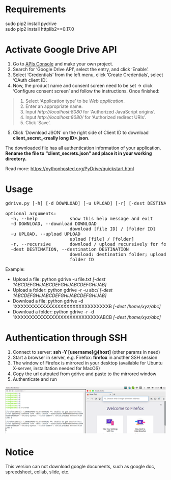 # Requirements
sudo pip2 install pydrive               <br>
sudo pip2 install httplib2==0.17.0      <br>

# Activate Google Drive API
<ol class="arabic simple">
<li>Go to <a class="reference external" href="https://console.developers.google.com/iam-admin/projects">APIs Console</a> and make your own project.</li>
<li>Search for ‘Google Drive API’, select the entry, and click ‘Enable’.</li>
<li>Select ‘Credentials’ from the left menu, click ‘Create Credentials’, select ‘OAuth client ID’.</li>
<li>Now, the product name and consent screen need to be set -&gt; click ‘Configure consent screen’ and follow the instructions. Once finished:</li>
</ol>
<blockquote>
<div><ol class="loweralpha simple">
<li>Select ‘Application type’ to be <em>Web application</em>.</li>
<li>Enter an appropriate name.</li>
<li>Input <em>http://localhost:8080</em> for ‘Authorized JavaScript origins’.</li>
<li>Input <em>http://localhost:8080/</em> for ‘Authorized redirect URIs’.</li>
<li>Click ‘Save’.</li>
</ol>
</div></blockquote>
<ol class="arabic simple" start="5">
<li>Click ‘Download JSON’ on the right side of Client ID to download <strong>client_secret_&lt;really long ID&gt;.json</strong>.</li>
</ol>
<p>The downloaded file has all authentication information of your application.
<strong>Rename the file to “client_secrets.json” and place it in your working directory.</strong></p>

Read more: https://pythonhosted.org/PyDrive/quickstart.html

# Usage
<pre>
gdrive.py [-h] [-d DOWNLOAD] [-u UPLOAD] [-r] [-dest DESTINATION]

optional arguments:
  -h, --help            show this help message and exit
  -d DOWNLOAD, --download DOWNLOAD
                        download [file ID] / [folder ID]
  -u UPLOAD, --upload UPLOAD
                        upload [file] / [folder]
  -r, --recursive       download / upload recursively for folders
  -dest DESTINATION, --destination DESTINATION
                        download: destination folder; upload: destination
                        folder ID
</pre>
Example:
<ul>
    <li> Upload a file: python gdrive -u file.txt <i>[-dest 1ABCDEFGHIJABCDEFGHIJABCDEFGHIJAB]</i> </li>
    <li> Upload a folder: python gdrive -r -u abc/ <i>[-dest 1ABCDEFGHIJABCDEFGHIJABCDEFGHIJAB]</i>  </li>
    <li> Download a file: python gdrive -d 1XXXXXXXXXXXXXXXXXXXXXXXXXXXXXXXB <i>[-dest /home/xyz/abc]</i> </li>
    <li> Download a folder: python gdrive -r -d 1XXXXXXXXXXXXXXXXXXXXXXXXXXXXABCB <i>[-dest /home/xyz/abc]</i>  </li>                                            
</ul>

# Authentication through SSH
<ol>
  <li>Connect to server: <b>ssh -Y [username]@[host]</b> (other params in need)</li>
  <li>Start a browser in server, e.g. Firefox: <b>firefox</b> in another SSH session</li>
  <li>The window of Firefox is mirrored in your desktop (available for Ubuntu X-server, installtation needed for MacOS)</li>
  <li>Copy the url outputed from gdrive and paste to the mirrored window</li>
  <li>Authenticate and run</li>
</ol>

<img src='images/authen_ssh.png'>

# Notice
This version can not download google documents, such as google doc, spreedsheet, collab, slide, etc.